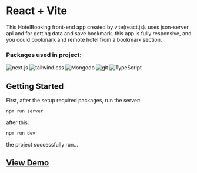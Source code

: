 # React + Vite

This HotelBooking front-end app created by vite(react.js). uses json-server api and for getting data and save bookmark. this app is fully responsive, and you could bookmark and remote hotel from a bookmark section.

### Packages used in project:
![next.js](https://camo.githubusercontent.com/11561ed7d7e5735041de1effd78226dfc545474e6f468482f91223957fe7234e/68747470733a2f2f696d672e736869656c64732e696f2f62616467652f6e6578742e6a732d3030303030303f7374796c653d666f722d7468652d6261646765266c6f676f3d6e657874646f746a73266c6f676f436f6c6f723d7768697465)
![tailwind.css](https://camo.githubusercontent.com/4035639fa9b5a59d0686daa6e2b37156b8e00f198814e38f3a44398159426bf9/68747470733a2f2f696d672e736869656c64732e696f2f62616467652f5461696c77696e645f4353532d3039323734393f7374796c653d666f722d7468652d6261646765266c6f676f3d7461696c77696e64637373266c6f676f436f6c6f723d303642364434266c6162656c436f6c6f723d303030303030)
![Mongodb](https://camo.githubusercontent.com/4ae569342c64ecd9f0d7e7cbed78fffcca6a0f427e8efb4297c1d357dfb09074/68747470733a2f2f696d672e736869656c64732e696f2f62616467652f4d6f6e676f44422d3445413934423f7374796c653d666f722d7468652d6261646765266c6f676f3d6d6f6e676f6462266c6f676f436f6c6f723d7768697465)
![git](https://camo.githubusercontent.com/f38298638f10774e1f0205a1111dff4a7675c0ed8600356f28e8276c2bab8235/68747470733a2f2f696d672e736869656c64732e696f2f62616467652f4769742d4630353033323f7374796c653d666f722d7468652d6261646765266c6f676f3d676974266c6f676f436f6c6f723d7768697465)
![TypeScript](https://camo.githubusercontent.com/3c675da0ea72fd0d028fdfb84f87b1a959050f970bfc97781b227b3de1fee0aa/68747470733a2f2f696d672e736869656c64732e696f2f62616467652f547970657363726970742d3030376163633f7374796c653d666f722d7468652d6261646765266c6162656c436f6c6f723d626c61636b266c6f676f3d74797065736372697074266c6f676f436f6c6f723d303037616363)


## Getting Started

First, after the setup required packages, run the server:

```bash
npm run server
```

after this:

```bash
npm run dev
```

the project successfully run...



## [View Demo](https://todolist-seven-peach.vercel.app/)


